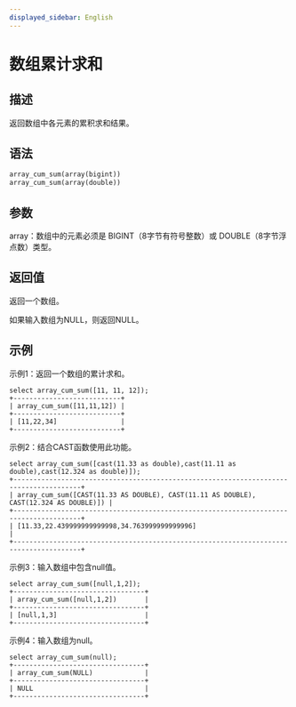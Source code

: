 ```yaml
---
displayed_sidebar: English
---
```


# 数组累计求和

## 描述

返回数组中各元素的累积求和结果。

## 语法

```Haskell
array_cum_sum(array(bigint))
array_cum_sum(array(double))
```

## 参数

array：数组中的元素必须是 BIGINT（8字节有符号整数）或 DOUBLE（8字节浮点数）类型。

## 返回值

返回一个数组。

如果输入数组为NULL，则返回NULL。

## 示例

示例1：返回一个数组的累计求和。

```Plain
select array_cum_sum([11, 11, 12]);
+---------------------------+
| array_cum_sum([11,11,12]) |
+---------------------------+
| [11,22,34]                |
+---------------------------+
```

示例2：结合CAST函数使用此功能。

```Plain
select array_cum_sum([cast(11.33 as double),cast(11.11 as double),cast(12.324 as double)]);
+---------------------------------------------------------------------------------------+
| array_cum_sum([CAST(11.33 AS DOUBLE), CAST(11.11 AS DOUBLE), CAST(12.324 AS DOUBLE)]) |
+---------------------------------------------------------------------------------------+
| [11.33,22.439999999999998,34.763999999999996]                                         |
+---------------------------------------------------------------------------------------+
```

示例3：输入数组中包含null值。

```Plain
select array_cum_sum([null,1,2]);
+---------------------------------+
| array_cum_sum([null,1,2])       |
+---------------------------------+
| [null,1,3]                      |
+---------------------------------+
```

示例4：输入数组为null。

```Plain
select array_cum_sum(null);
+---------------------------------+
| array_cum_sum(NULL)             |
+---------------------------------+
| NULL                            |
+---------------------------------+
```
